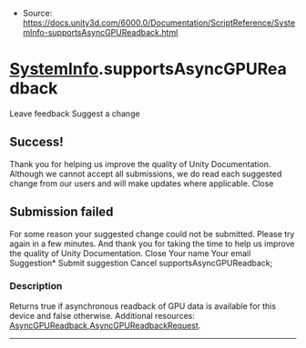 * Source: https://docs.unity3d.com/6000.0/Documentation/ScriptReference/SystemInfo-supportsAsyncGPUReadback.html

#  [SystemInfo](https://docs.unity3d.com/6000.0/Documentation/ScriptReference/SystemInfo.html).supportsAsyncGPUReadback
Leave feedback
Suggest a change
## Success!
Thank you for helping us improve the quality of Unity Documentation. Although we cannot accept all submissions, we do read each suggested change from our users and will make updates where applicable.
Close
## Submission failed
For some reason your suggested change could not be submitted. Please <a>try again</a> in a few minutes. And thank you for taking the time to help us improve the quality of Unity Documentation.
Close
Your name Your email Suggestion* Submit suggestion
Cancel
supportsAsyncGPUReadback; 
### Description
Returns true if asynchronous readback of GPU data is available for this device and false otherwise.
Additional resources: [AsyncGPUReadback](https://docs.unity3d.com/6000.0/Documentation/ScriptReference/Rendering.AsyncGPUReadback.html),[AsyncGPUReadbackRequest](https://docs.unity3d.com/6000.0/Documentation/ScriptReference/Rendering.AsyncGPUReadbackRequest.html).
* * *
